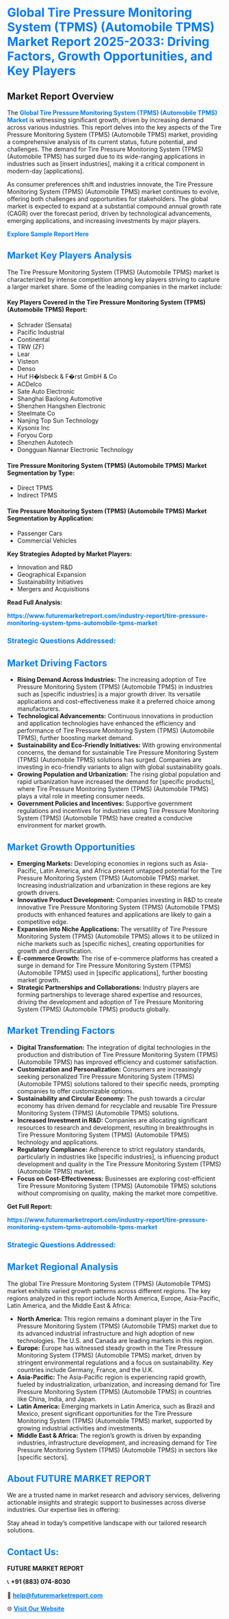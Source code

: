 <h1 style="color: #007BFF;">Global Tire Pressure Monitoring System (TPMS) (Automobile TPMS) Market Report 2025-2033: Driving Factors, Growth Opportunities, and Key Players</h1>

<section id="overview">
<h2>Market Report Overview</h2>
<p>The <a href="https://www.futuremarketreport.com/industry-report/tire-pressure-monitoring-system-tpms-automobile-tpms-market" style="color: #007BFF; text-decoration: none;"><strong>Global Tire Pressure Monitoring System (TPMS) (Automobile TPMS) Market</strong></a> is witnessing significant growth, driven by increasing demand across various industries. This report delves into the key aspects of the Tire Pressure Monitoring System (TPMS) (Automobile TPMS) market, providing a comprehensive analysis of its current status, future potential, and challenges. The demand for Tire Pressure Monitoring System (TPMS) (Automobile TPMS) has surged due to its wide-ranging applications in industries such as [insert industries], making it a critical component in modern-day [applications].</p>
<p>As consumer preferences shift and industries innovate, the Tire Pressure Monitoring System (TPMS) (Automobile TPMS) market continues to evolve, offering both challenges and opportunities for stakeholders. The global market is expected to expand at a substantial compound annual growth rate (CAGR) over the forecast period, driven by technological advancements, emerging applications, and increasing investments by major players.</p>
</section>

<section id="overview">
<p><a href="https://www.futuremarketreport.com/request-sample/reportId=97053" style="color: #007BFF; text-decoration: none;"><strong>Explore Sample Report Here</strong></a></p>
</section>

<section id="key-players">
<h2 style="color: #007BFF;">Market Key Players Analysis</h2>
<p>The Tire Pressure Monitoring System (TPMS) (Automobile TPMS) market is characterized by intense competition among key players striving to capture a larger market share. Some of the leading companies in the market include:</p>
<h4>Key Players Covered in the Tire Pressure Monitoring System (TPMS) (Automobile TPMS) Report:</h4>
<ul><li>Schrader (Sensata)</li><li>Pacific Industrial</li><li>Continental</li><li>TRW (ZF)</li><li>Lear</li><li>Visteon</li><li>Denso</li><li>Huf H�lsbeck &amp; F�rst GmbH &amp; Co</li><li>ACDelco</li><li>Sate Auto Electronic</li><li>Shanghai Baolong Automotive</li><li>Shenzhen Hangshen Electronic</li><li>Steelmate Co</li><li>Nanjing Top Sun Technology</li><li>Kysonix Inc</li><li>Foryou Corp</li><li>Shenzhen Autotech</li><li>Dongguan Nannar Electronic Technology</li></ul>
<h4>Tire Pressure Monitoring System (TPMS) (Automobile TPMS) Market Segmentation by Type:</h4>
<ul><li>Direct TPMS</li><li>Indirect TPMS</li></ul>

<h4>Tire Pressure Monitoring System (TPMS) (Automobile TPMS) Market Segmentation by Application:</h4>
<ul><li>Passenger Cars</li><li>Commercial Vehicles</li></ul>
<p><strong>Key Strategies Adopted by Market Players:</strong></p>
<ul>
<li>Innovation and R&D</li>
<li>Geographical Expansion</li>
<li>Sustainability Initiatives</li>
<li>Mergers and Acquisitions</li>
</ul>
</section>

<section>
<p><strong>Read Full Analysis: </strong></p><a href="https://www.futuremarketreport.com/industry-report/tire-pressure-monitoring-system-tpms-automobile-tpms-market" style="color: #007BFF; text-decoration: none;"><strong>https://www.futuremarketreport.com/industry-report/tire-pressure-monitoring-system-tpms-automobile-tpms-market</strong></a>
<h3 style="color: #007BFF;">Strategic Questions Addressed:</h3>
</section>

<section id="driving-factors">
<h2 style="color: #007BFF;">Market Driving Factors</h2>
<ul>
<li><strong>Rising Demand Across Industries:</strong> The increasing adoption of Tire Pressure Monitoring System (TPMS) (Automobile TPMS) in industries such as [specific industries] is a major growth driver. Its versatile applications and cost-effectiveness make it a preferred choice among manufacturers.</li>
<li><strong>Technological Advancements:</strong> Continuous innovations in production and application technologies have enhanced the efficiency and performance of Tire Pressure Monitoring System (TPMS) (Automobile TPMS), further boosting market demand.</li>
<li><strong>Sustainability and Eco-Friendly Initiatives:</strong> With growing environmental concerns, the demand for sustainable Tire Pressure Monitoring System (TPMS) (Automobile TPMS) solutions has surged. Companies are investing in eco-friendly variants to align with global sustainability goals.</li>
<li><strong>Growing Population and Urbanization:</strong> The rising global population and rapid urbanization have increased the demand for [specific products], where Tire Pressure Monitoring System (TPMS) (Automobile TPMS) plays a vital role in meeting consumer needs.</li>
<li><strong>Government Policies and Incentives:</strong> Supportive government regulations and incentives for industries using Tire Pressure Monitoring System (TPMS) (Automobile TPMS) have created a conducive environment for market growth.</li>
</ul>
</section>

<section id="growth-opportunities">
<h2 style="color: #007BFF;">Market Growth Opportunities</h2>
<ul>
<li><strong>Emerging Markets:</strong> Developing economies in regions such as Asia-Pacific, Latin America, and Africa present untapped potential for the Tire Pressure Monitoring System (TPMS) (Automobile TPMS) market. Increasing industrialization and urbanization in these regions are key growth drivers.</li>
<li><strong>Innovative Product Development:</strong> Companies investing in R&D to create innovative Tire Pressure Monitoring System (TPMS) (Automobile TPMS) products with enhanced features and applications are likely to gain a competitive edge.</li>
<li><strong>Expansion into Niche Applications:</strong> The versatility of Tire Pressure Monitoring System (TPMS) (Automobile TPMS) allows it to be utilized in niche markets such as [specific niches], creating opportunities for growth and diversification.</li>
<li><strong>E-commerce Growth:</strong> The rise of e-commerce platforms has created a surge in demand for Tire Pressure Monitoring System (TPMS) (Automobile TPMS) used in [specific applications], further boosting market growth.</li>
<li><strong>Strategic Partnerships and Collaborations:</strong> Industry players are forming partnerships to leverage shared expertise and resources, driving the development and adoption of Tire Pressure Monitoring System (TPMS) (Automobile TPMS) products globally.</li>
</ul>
</section>

<section id="trending-factors">
<h2 style="color: #007BFF;">Market Trending Factors</h2>
<ul>
<li><strong>Digital Transformation:</strong> The integration of digital technologies in the production and distribution of Tire Pressure Monitoring System (TPMS) (Automobile TPMS) has improved efficiency and customer satisfaction.</li>
<li><strong>Customization and Personalization:</strong> Consumers are increasingly seeking personalized Tire Pressure Monitoring System (TPMS) (Automobile TPMS) solutions tailored to their specific needs, prompting companies to offer customizable options.</li>
<li><strong>Sustainability and Circular Economy:</strong> The push towards a circular economy has driven demand for recyclable and reusable Tire Pressure Monitoring System (TPMS) (Automobile TPMS) solutions.</li>
<li><strong>Increased Investment in R&D:</strong> Companies are allocating significant resources to research and development, resulting in breakthroughs in Tire Pressure Monitoring System (TPMS) (Automobile TPMS) technology and applications.</li>
<li><strong>Regulatory Compliance:</strong> Adherence to strict regulatory standards, particularly in industries like [specific industries], is influencing product development and quality in the Tire Pressure Monitoring System (TPMS) (Automobile TPMS) market.</li>
<li><strong>Focus on Cost-Effectiveness:</strong> Businesses are exploring cost-efficient Tire Pressure Monitoring System (TPMS) (Automobile TPMS) solutions without compromising on quality, making the market more competitive.</li>
</ul>
</section>

<section>
<p><strong>Get Full Report: </strong></p><a href="https://www.futuremarketreport.com/industry-report/tire-pressure-monitoring-system-tpms-automobile-tpms-market" style="color: #007BFF; text-decoration: none;"><strong>https://www.futuremarketreport.com/industry-report/tire-pressure-monitoring-system-tpms-automobile-tpms-market</strong></a>
<h3 style="color: #007BFF;">Strategic Questions Addressed:</h3>
</section>


<section id="regional-analysis">
<h2 style="color: #007BFF;">Market Regional Analysis</h2>
<p>The global Tire Pressure Monitoring System (TPMS) (Automobile TPMS) market exhibits varied growth patterns across different regions. The key regions analyzed in this report include North America, Europe, Asia-Pacific, Latin America, and the Middle East & Africa:</p>
<ul>
<li><strong>North America:</strong> This region remains a dominant player in the Tire Pressure Monitoring System (TPMS) (Automobile TPMS) market due to its advanced industrial infrastructure and high adoption of new technologies. The U.S. and Canada are leading markets in this region.</li>
<li><strong>Europe:</strong> Europe has witnessed steady growth in the Tire Pressure Monitoring System (TPMS) (Automobile TPMS) market, driven by stringent environmental regulations and a focus on sustainability. Key countries include Germany, France, and the U.K.</li>
<li><strong>Asia-Pacific:</strong> The Asia-Pacific region is experiencing rapid growth, fueled by industrialization, urbanization, and increasing demand for Tire Pressure Monitoring System (TPMS) (Automobile TPMS) in countries like China, India, and Japan.</li>
<li><strong>Latin America:</strong> Emerging markets in Latin America, such as Brazil and Mexico, present significant opportunities for the Tire Pressure Monitoring System (TPMS) (Automobile TPMS) market, supported by growing industrial activities and investments.</li>
<li><strong>Middle East & Africa:</strong> The region’s growth is driven by expanding industries, infrastructure development, and increasing demand for Tire Pressure Monitoring System (TPMS) (Automobile TPMS) in sectors like [specific sectors].</li>
</ul>
</section>

<footer>
<h2 style="color: #007BFF;">About FUTURE MARKET REPORT</h2>
<p>We are a trusted name in market research and advisory services, delivering actionable insights and strategic support to businesses across diverse industries. Our expertise lies in offering:</p>

<p>Stay ahead in today’s competitive landscape with our tailored research solutions.</p>

<h2 style="color: #007BFF;">Contact Us:</h2>
<p><strong>FUTURE MARKET REPORT</strong></p>
<p>📞 <strong>+91 (883) 074-8030</strong></p>
<p>📧 <strong><a href="mailto:help@futuremarketreport.com" style="color: #007BFF;">help@futuremarketreport.com</a></strong></p>
<p>🌐 <strong><a href="https://www.futuremarketreport.com/" style="color: #007BFF;">Visit Our Website</a></strong></p>
</footer>